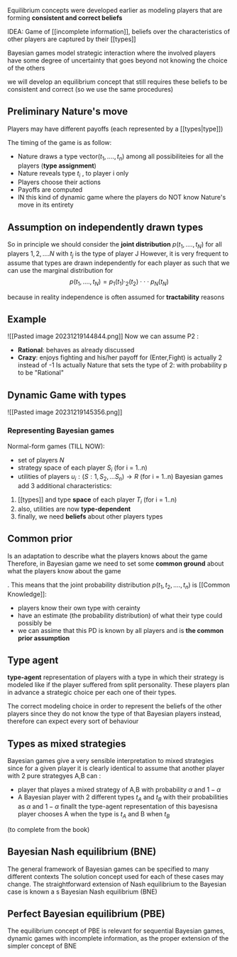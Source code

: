 Equilibrium concepts were developed earlier as modeling players that are forming **consistent and correct beliefs**

IDEA:
Game of [[incomplete information]], beliefs over the characteristics of other players are captured by their [[types]]

Bayesian games model strategic interaction where the involved players have some degree of uncertainty that goes beyond not knowing the choice of the others

we will develop an equilibrium concept that still requires these beliefs to be consistent and correct (so we use the same procedures)

## Preliminary Nature's move 
Players may have different payoffs (each represented by a [[types|type]])

The timing of the game is as follow:
- Nature draws a type vector($t_1,....,t_n$) among all possibiliteies for all the players (**type assignment**) 
- Nature reveals type $t_i$ , to player i only 
- Players choose their actions
- Payoffs are computed
- IN this kind of dynamic game where the players do NOT know Nature's move in its entirety

## Assumption on independently drawn types
So in principle we should consider the **joint distribution** $p(t_1,....,t_N)$ for all players $1,2,....N$ with $t_j$ is the type of player J
However, it is very frequent to assume that types are drawn independently for each player as such that we can use the marginal distribution for 
$$p(t_1,....,t_N)=p_1(t_1)\cdotp_2(t_2)\cdot\cdot\cdot p_N(t_N)$$

because in reality independence is often assumed for **tractability** reasons


## Example
![[Pasted image 20231219144844.png]]
Now we can assume P2 :
- **Rational**: behaves as already discussed 
- **Crazy**: enjoys fighting and his/her payoff for (Enter,Fight) is actually 2 instead of -1
Is actually Nature that sets the type of 2: with probability p to be "Rational"
## Dynamic Game with types
![[Pasted image 20231219145356.png]]
### Representing Bayesian games
Normal-form games (TILL NOW):
- set of players $N$
- strategy space of each player $S_i$ (for i = 1..n)
- utilities of players $u_i:(S:1,S_2,...S_n)\rightarrow R$ (for i = 1..n)
Bayesian games add 3 additional characteristics:
1. [[types]] and type **space** of each player $T_i$ (for i = 1..n)
2. also, utilities are now **type-dependent**
3. finally, we need **beliefs** about other players types



## Common prior 
Is an adaptation to describe what the players knows about the game 
Therefore, in Bayesian game we need to set some **common ground** about what the players know about the game

. This means that the joint probability distribution $p(t_1,t_2,....,t_n)$ is [[Common Knowledge]]:
- players know their own type with cerainty
- have an estimate (the probability distribution) of what their type could possibly be
- we can assime that this PD is known by all players and is **the common prior assumption**


## Type agent 
**type-agent** representation of players with a type in which their strategy is modeled like if the player suffered from split personality.
These players plan in advance a strategic choice per each one of their types.

The correct modeling choice in order to represent the beliefs of the other players since they do not know the type of that Bayesian players instead, therefore can expect every sort of behaviour

## Types as mixed strategies 
Bayesian games give a very sensible interpretation to mixed strategies since for a given player it is clearly identical to assume that another player with 2 pure strategyes A,B can :
- player that playes a mixed strategy of A,B with probability $\alpha$ and $1-\alpha$ 
- A Bayesian player with 2 different types $t_A$ and $t_B$ with their probabilities as $\alpha$ and $1-\alpha$ 
finallt the type-agent representation of this bayesisna player chooses A when the type is $t_A$ and B when $t_B$ 

(to complete from the book)



## Bayesian Nash equilibrium (BNE)
The general framework of Bayesian games can be specified to many different contexts 
The solution concept used for each of these cases may change.
The straightforward extension of Nash equilibrium to the Bayesian case is known a s Bayesian Nash equilibrium (BNE)
## Perfect Bayesian equilibrium (PBE)
The equilibrium concept of PBE is relevant for sequential Bayesian games, dynamic games with incomplete information, as the proper extension of the simpler concept of BNE 